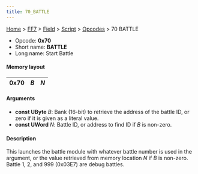 ```yaml
---
title: 70_BATTLE
---
```


[Home](../../../../Main_Page.md) > [FF7](../../../../FF7.md) > [Field](../../../Field.md) > [Script](../../Script.md) > [Opcodes](../Opcodes.md) > 70 BATTLE

-   Opcode: **0x70**
-   Short name: **BATTLE**
-   Long name: Start Battle

#### Memory layout

| 0x70 | *B* | *N* |
|------|-----|-----|

#### Arguments

-   **const UByte** *B*: Bank (16-bit) to retrieve the address of the battle ID, or zero if it is given as a literal value.
-   **const UWord** *N*: Battle ID, or address to find ID if *B* is non-zero.

#### Description

This launches the battle module with whatever battle number is used in the argument, or the value retrieved from memory location *N* if *B* is non-zero. Battle 1, 2, and 999 (0x03E7) are debug battles.
